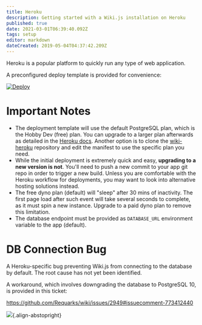 ```yaml
---
title: Heroku
description: Getting started with a Wiki.js installation on Heroku
published: true
date: 2021-03-01T06:39:40.092Z
tags: setup
editor: markdown
dateCreated: 2019-05-04T04:37:42.209Z
---
```


Heroku is a popular platform to quickly run any type of web application.

A preconfigured deploy template is provided for convenience:

[![Deploy](https://www.herokucdn.com/deploy/button.svg)](https://heroku.com/deploy?template=https://github.com/requarks/wiki-heroku/tree/2.x)

# Important Notes

- The deployment template will use the default PostgreSQL plan, which is the Hobby Dev (free) plan. You can upgrade to a larger plan afterwards as detailed in the [Heroku docs](https://devcenter.heroku.com/articles/updating-heroku-postgres-databases). Another option is to clone the [wiki-heroku](https://github.com/Requarks/wiki-heroku/tree/2.x) repository and edit the manifest to use the specific plan you need.
- While the initial deployment is extremely quick and easy, **upgrading to a new version is not**. You'll need to push a new commit to your app git repo in order to trigger a new build. Unless you are comfortable with the Heroku workflow for deployments, you may want to look into alternative hosting solutions instead.
- The free dyno plan (default) will "sleep" after 30 mins of inactivity. The first page load after such event will take several seconds to complete, as it must spin a new instance. Upgrade to a paid dyno plan to remove this limitation.
- The database endpoint must be provided as `DATABASE_URL` environment variable to the app (default).

# DB Connection Bug

A Heroku-specific bug preventing Wiki.js from connecting to the database by default. The root cause has not yet been identified.

A workaround, which involves downgrading the database to PostgreSQL 10, is provided in this ticket:

https://github.com/Requarks/wiki/issues/2949#issuecomment-773412440

![](https://a.icons8.com/TgwPdfer/uNiaiQ/svg.svg){.align-abstopright}

